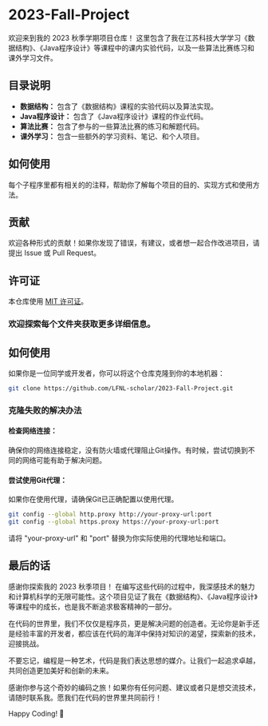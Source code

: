 # 2023-Fall-Project


欢迎来到我的 2023 秋季学期项目仓库！
这里包含了我在江苏科技大学学习《数据结构》、《Java程序设计》等课程中的课内实验代码，以及一些算法比赛练习和课外学习文件。


## 目录说明

- **数据结构：** 包含了《数据结构》课程的实验代码以及算法实现。
- **Java程序设计：** 包含了《Java程序设计》课程的作业代码。
- **算法比赛：** 包含了参与的一些算法比赛的练习和解题代码。
- **课外学习：** 包含一些额外的学习资料、笔记、和个人项目。

## 如何使用

每个子程序里都有相关的的注释，帮助你了解每个项目的目的、实现方式和使用方法。

## 贡献

欢迎各种形式的贡献！如果你发现了错误，有建议，或者想一起合作改进项目，请提出 Issue 或 Pull Request。

## 许可证

本仓库使用 [MIT 许可证](LICENSE)。

### 欢迎探索每个文件夹获取更多详细信息。

## 如何使用

如果你是一位同学或开发者，你可以将这个仓库克隆到你的本地机器：

```bash
git clone https://github.com/LFNL-scholar/2023-Fall-Project.git
```
### 克隆失败的解决办法

#### 检查网络连接：
确保你的网络连接稳定，没有防火墙或代理阻止Git操作。有时候，尝试切换到不同的网络可能有助于解决问题。

#### 尝试使用Git代理：
如果你在使用代理，请确保Git已正确配置以使用代理。

```bash
git config --global http.proxy http://your-proxy-url:port
git config --global https.proxy https://your-proxy-url:port
```
请将 "your-proxy-url" 和 "port" 替换为你实际使用的代理地址和端口。

## 最后的话

感谢你探索我的 2023 秋季项目！
在编写这些代码的过程中，我深感技术的魅力和计算机科学的无限可能性。这个项目见证了我在《数据结构》、《Java程序设计》等课程中的成长，也是我不断追求极客精神的一部分。

在代码的世界里，我们不仅仅是程序员，更是解决问题的创造者。无论你是新手还是经验丰富的开发者，都应该在代码的海洋中保持对知识的渴望，探索新的技术，迎接挑战。

不要忘记，编程是一种艺术，代码是我们表达思想的媒介。让我们一起追求卓越，共同创造更加美好和创新的未来。

感谢你参与这个奇妙的编码之旅！如果你有任何问题、建议或者只是想交流技术，请随时联系我。愿我们在代码的世界里共同前行！

Happy Coding! 🚀
